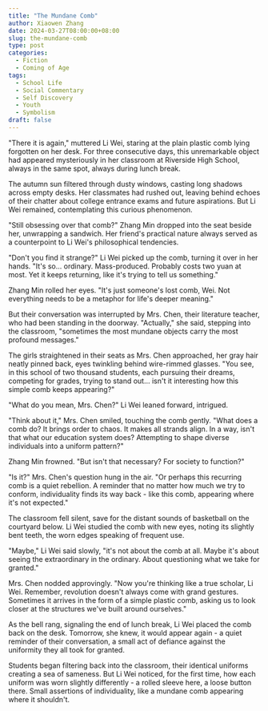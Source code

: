 ```yaml
---
title: "The Mundane Comb"
author: Xiaowen Zhang
date: 2024-03-27T08:00:00+08:00
slug: the-mundane-comb
type: post
categories:
  - Fiction
  - Coming of Age 
tags:
  - School Life
  - Social Commentary
  - Self Discovery
  - Youth
  - Symbolism
draft: false
---
```


"There it is again," muttered Li Wei, staring at the plain plastic comb lying forgotten on her desk. For three consecutive days, this unremarkable object had appeared mysteriously in her classroom at Riverside High School, always in the same spot, always during lunch break.

The autumn sun filtered through dusty windows, casting long shadows across empty desks. Her classmates had rushed out, leaving behind echoes of their chatter about college entrance exams and future aspirations. But Li Wei remained, contemplating this curious phenomenon.

"Still obsessing over that comb?" Zhang Min dropped into the seat beside her, unwrapping a sandwich. Her friend's practical nature always served as a counterpoint to Li Wei's philosophical tendencies.

"Don't you find it strange?" Li Wei picked up the comb, turning it over in her hands. "It's so... ordinary. Mass-produced. Probably costs two yuan at most. Yet it keeps returning, like it's trying to tell us something."

Zhang Min rolled her eyes. "It's just someone's lost comb, Wei. Not everything needs to be a metaphor for life's deeper meaning."

But their conversation was interrupted by Mrs. Chen, their literature teacher, who had been standing in the doorway. "Actually," she said, stepping into the classroom, "sometimes the most mundane objects carry the most profound messages."

The girls straightened in their seats as Mrs. Chen approached, her gray hair neatly pinned back, eyes twinkling behind wire-rimmed glasses. "You see, in this school of two thousand students, each pursuing their dreams, competing for grades, trying to stand out... isn't it interesting how this simple comb keeps appearing?"

"What do you mean, Mrs. Chen?" Li Wei leaned forward, intrigued.

"Think about it," Mrs. Chen smiled, touching the comb gently. "What does a comb do? It brings order to chaos. It makes all strands align. In a way, isn't that what our education system does? Attempting to shape diverse individuals into a uniform pattern?"

Zhang Min frowned. "But isn't that necessary? For society to function?"

"Is it?" Mrs. Chen's question hung in the air. "Or perhaps this recurring comb is a quiet rebellion. A reminder that no matter how much we try to conform, individuality finds its way back - like this comb, appearing where it's not expected."

The classroom fell silent, save for the distant sounds of basketball on the courtyard below. Li Wei studied the comb with new eyes, noting its slightly bent teeth, the worn edges speaking of frequent use.

"Maybe," Li Wei said slowly, "it's not about the comb at all. Maybe it's about seeing the extraordinary in the ordinary. About questioning what we take for granted."

Mrs. Chen nodded approvingly. "Now you're thinking like a true scholar, Li Wei. Remember, revolution doesn't always come with grand gestures. Sometimes it arrives in the form of a simple plastic comb, asking us to look closer at the structures we've built around ourselves."

As the bell rang, signaling the end of lunch break, Li Wei placed the comb back on the desk. Tomorrow, she knew, it would appear again - a quiet reminder of their conversation, a small act of defiance against the uniformity they all took for granted.

Students began filtering back into the classroom, their identical uniforms creating a sea of sameness. But Li Wei noticed, for the first time, how each uniform was worn slightly differently - a rolled sleeve here, a loose button there. Small assertions of individuality, like a mundane comb appearing where it shouldn't.